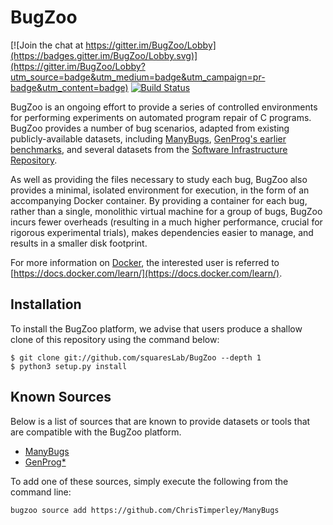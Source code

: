 # BugZoo

 [![Join the chat at https://gitter.im/BugZoo/Lobby](https://badges.gitter.im/BugZoo/Lobby.svg)](https://gitter.im/BugZoo/Lobby?utm_source=badge&utm_medium=badge&utm_campaign=pr-badge&utm_content=badge)
 [![Build Status](https://travis-ci.org/squaresLab/BugZoo.svg?branch=master)](https://travis-ci.org/squaresLab/BugZoo)

BugZoo is an ongoing effort to provide a series of controlled environments
for performing experiments on automated program repair of C programs. BugZoo
provides a number of bug scenarios, adapted from existing publicly-available
datasets, including [ManyBugs](http://repairbenchmarks.cs.umass.edu/),
[GenProg's earlier benchmarks](http://dijkstra.cs.virginia.edu/genprog/), and
several datasets from the
[Software Infrastructure Repository](http://sir.unl.edu/).

As well as providing the files necessary to study each bug,
BugZoo also provides a minimal, isolated environment for execution, in the
form of an accompanying Docker container. By providing a container for
each bug, rather than a single, monolithic virtual machine for a group of bugs,
BugZoo incurs fewer overheads (resulting in a much higher performance, crucial
for rigorous experimental trials), makes dependencies easier to manage, and
results in a smaller disk footprint.

For more information on [Docker](https://www.docker.com/), the interested user is
referred to
[https://docs.docker.com/learn/](https://docs.docker.com/learn/).

## Installation

To install the BugZoo platform, we advise that
users produce a shallow clone of this repository using the command below:

```
$ git clone git://github.com/squaresLab/BugZoo --depth 1
$ python3 setup.py install
```

## Known Sources

Below is a list of sources that are known to provide datasets or tools that
are compatible with the BugZoo platform.

* [ManyBugs](https://github.com/ChrisTimperley/ManyBugs)
* [GenProg*](https://bitbucket.org/ChrisTimperley/GP3)

To add one of these sources, simply execute the following from the command line:

```
bugzoo source add https://github.com/ChrisTimperley/ManyBugs
```
